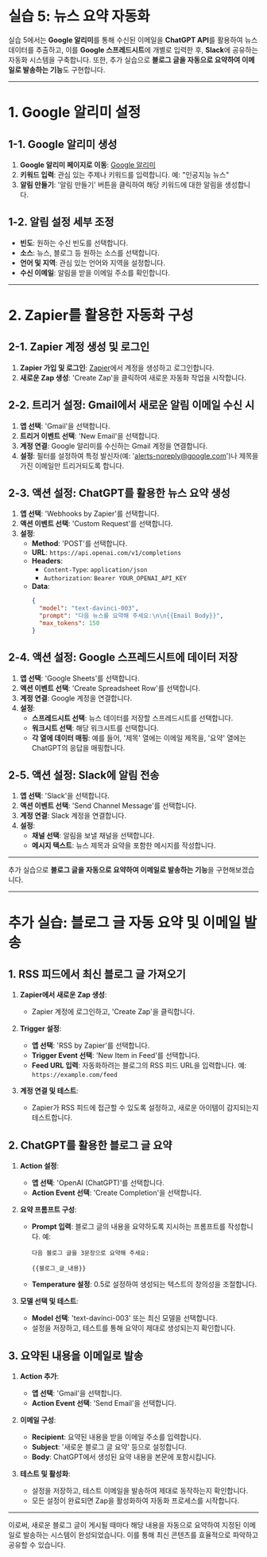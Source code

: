 # **실습 5: 뉴스 요약 자동화**
실습 5에서는 **Google 알리미**를 통해 수신된 이메일을 **ChatGPT API**를 활용하여 뉴스 데이터를 추출하고, 이를 **Google 스프레드시트**에 개별로 입력한 후, **Slack**에 공유하는 자동화 시스템을 구축합니다. 또한, 추가 실습으로 **블로그 글을 자동으로 요약하여 이메일로 발송하는 기능**도 구현합니다.

---

# **1. Google 알리미 설정**

## **1-1. Google 알리미 생성**

1. **Google 알리미 페이지로 이동**: [Google 알리미](https://www.google.com/alerts)
2. **키워드 입력**: 관심 있는 주제나 키워드를 입력합니다. 예: "인공지능 뉴스"
3. **알림 만들기**: '알림 만들기' 버튼을 클릭하여 해당 키워드에 대한 알림을 생성합니다.

## **1-2. 알림 설정 세부 조정**

- **빈도**: 원하는 수신 빈도를 선택합니다.
- **소스**: 뉴스, 블로그 등 원하는 소스를 선택합니다.
- **언어 및 지역**: 관심 있는 언어와 지역을 설정합니다.
- **수신 이메일**: 알림을 받을 이메일 주소를 확인합니다.

---

# **2. Zapier를 활용한 자동화 구성**

## **2-1. Zapier 계정 생성 및 로그인**

1. **Zapier 가입 및 로그인**: [Zapier](https://zapier.com/)에서 계정을 생성하고 로그인합니다.
2. **새로운 Zap 생성**: 'Create Zap'을 클릭하여 새로운 자동화 작업을 시작합니다.

## **2-2. 트리거 설정: Gmail에서 새로운 알림 이메일 수신 시**

1. **앱 선택**: 'Gmail'을 선택합니다.
2. **트리거 이벤트 선택**: 'New Email'을 선택합니다.
3. **계정 연결**: Google 알리미를 수신하는 Gmail 계정을 연결합니다.
4. **설정**: 필터를 설정하여 특정 발신자(예: 'alerts-noreply@google.com')나 제목을 가진 이메일만 트리거되도록 합니다.

## **2-3. 액션 설정: ChatGPT를 활용한 뉴스 요약 생성**

1. **앱 선택**: 'Webhooks by Zapier'를 선택합니다.
2. **액션 이벤트 선택**: 'Custom Request'를 선택합니다.
3. **설정**:
   - **Method**: 'POST'를 선택합니다.
   - **URL**: `https://api.openai.com/v1/completions`
   - **Headers**:
     - `Content-Type`: `application/json`
     - `Authorization`: `Bearer YOUR_OPENAI_API_KEY`
   - **Data**:
     ```json
     {
       "model": "text-davinci-003",
       "prompt": "다음 뉴스를 요약해 주세요:\n\n{{Email Body}}",
       "max_tokens": 150
     }
     ```

## **2-4. 액션 설정: Google 스프레드시트에 데이터 저장**

1. **앱 선택**: 'Google Sheets'를 선택합니다.
2. **액션 이벤트 선택**: 'Create Spreadsheet Row'를 선택합니다.
3. **계정 연결**: Google 계정을 연결합니다.
4. **설정**:
   - **스프레드시트 선택**: 뉴스 데이터를 저장할 스프레드시트를 선택합니다.
   - **워크시트 선택**: 해당 워크시트를 선택합니다.
   - **각 열에 데이터 매핑**: 예를 들어, '제목' 열에는 이메일 제목을, '요약' 열에는 ChatGPT의 응답을 매핑합니다.

## **2-5. 액션 설정: Slack에 알림 전송**

1. **앱 선택**: 'Slack'을 선택합니다.
2. **액션 이벤트 선택**: 'Send Channel Message'를 선택합니다.
3. **계정 연결**: Slack 계정을 연결합니다.
4. **설정**:
   - **채널 선택**: 알림을 보낼 채널을 선택합니다.
   - **메시지 텍스트**: 뉴스 제목과 요약을 포함한 메시지를 작성합니다.

---

추가 실습으로 **블로그 글을 자동으로 요약하여 이메일로 발송하는 기능**을 구현해보겠습니다.

---

# **추가 실습: 블로그 글 자동 요약 및 이메일 발송**

## **1. RSS 피드에서 최신 블로그 글 가져오기**

1. **Zapier에서 새로운 Zap 생성**:
   - Zapier 계정에 로그인하고, 'Create Zap'을 클릭합니다.

2. **Trigger 설정**:
   - **앱 선택**: 'RSS by Zapier'를 선택합니다.
   - **Trigger Event 선택**: 'New Item in Feed'를 선택합니다.
   - **Feed URL 입력**: 자동화하려는 블로그의 RSS 피드 URL을 입력합니다. 예: `https://example.com/feed`

3. **계정 연결 및 테스트**:
   - Zapier가 RSS 피드에 접근할 수 있도록 설정하고, 새로운 아이템이 감지되는지 테스트합니다.

## **2. ChatGPT를 활용한 블로그 글 요약**

1. **Action 설정**:
   - **앱 선택**: 'OpenAI (ChatGPT)'를 선택합니다.
   - **Action Event 선택**: 'Create Completion'을 선택합니다.

2. **요약 프롬프트 구성**:
   - **Prompt 입력**: 블로그 글의 내용을 요약하도록 지시하는 프롬프트를 작성합니다. 예:
     ```
     다음 블로그 글을 3문장으로 요약해 주세요:

     {{블로그_글_내용}}
     ```
   - **Temperature 설정**: 0.5로 설정하여 생성되는 텍스트의 창의성을 조절합니다.

3. **모델 선택 및 테스트**:
   - **Model 선택**: 'text-davinci-003' 또는 최신 모델을 선택합니다.
   - 설정을 저장하고, 테스트를 통해 요약이 제대로 생성되는지 확인합니다.

## **3. 요약된 내용을 이메일로 발송**

1. **Action 추가**:
   - **앱 선택**: 'Gmail'을 선택합니다.
   - **Action Event 선택**: 'Send Email'을 선택합니다.

2. **이메일 구성**:
   - **Recipient**: 요약된 내용을 받을 이메일 주소를 입력합니다.
   - **Subject**: '새로운 블로그 글 요약' 등으로 설정합니다.
   - **Body**: ChatGPT에서 생성된 요약 내용을 본문에 포함시킵니다.

3. **테스트 및 활성화**:
   - 설정을 저장하고, 테스트 이메일을 발송하여 제대로 동작하는지 확인합니다.
   - 모든 설정이 완료되면 Zap을 활성화하여 자동화 프로세스를 시작합니다.

---

이로써, 새로운 블로그 글이 게시될 때마다 해당 내용을 자동으로 요약하여 지정된 이메일로 발송하는 시스템이 완성되었습니다. 이를 통해 최신 콘텐츠를 효율적으로 파악하고 공유할 수 있습니다. 